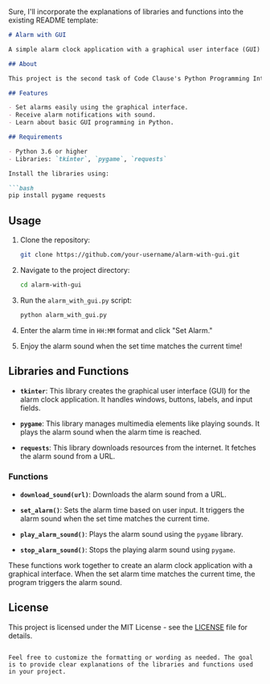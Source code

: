 Sure, I'll incorporate the explanations of libraries and functions into the existing README template:

```markdown
# Alarm with GUI

A simple alarm clock application with a graphical user interface (GUI) built using Python's `tkinter` library.

## About

This project is the second task of Code Clause's Python Programming Internship. It demonstrates creating a user-friendly alarm clock with an intuitive GUI.

## Features

- Set alarms easily using the graphical interface.
- Receive alarm notifications with sound.
- Learn about basic GUI programming in Python.

## Requirements

- Python 3.6 or higher
- Libraries: `tkinter`, `pygame`, `requests`

Install the libraries using:

```bash
pip install pygame requests
```

## Usage

1. Clone the repository:

   ```bash
   git clone https://github.com/your-username/alarm-with-gui.git
   ```

2. Navigate to the project directory:

   ```bash
   cd alarm-with-gui
   ```

3. Run the `alarm_with_gui.py` script:

   ```bash
   python alarm_with_gui.py
   ```

4. Enter the alarm time in `HH:MM` format and click "Set Alarm."

5. Enjoy the alarm sound when the set time matches the current time!

## Libraries and Functions

- **`tkinter`**: This library creates the graphical user interface (GUI) for the alarm clock application. It handles windows, buttons, labels, and input fields.

- **`pygame`**: This library manages multimedia elements like playing sounds. It plays the alarm sound when the alarm time is reached.

- **`requests`**: This library downloads resources from the internet. It fetches the alarm sound from a URL.

### Functions

- **`download_sound(url)`**: Downloads the alarm sound from a URL.

- **`set_alarm()`**: Sets the alarm time based on user input. It triggers the alarm sound when the set time matches the current time.

- **`play_alarm_sound()`**: Plays the alarm sound using the `pygame` library.

- **`stop_alarm_sound()`**: Stops the playing alarm sound using `pygame`.

These functions work together to create an alarm clock application with a graphical interface. When the set alarm time matches the current time, the program triggers the alarm sound.

## License

This project is licensed under the MIT License - see the [LICENSE](LICENSE) file for details.
```

Feel free to customize the formatting or wording as needed. The goal is to provide clear explanations of the libraries and functions used in your project.
